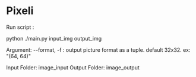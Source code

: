 # Pixeli

Run script :

python ./main.py input_img output_img

Argument:
  --format, -f : output picture format as a tuple. default 32x32. ex: "(64, 64)"
  
Input Folder: image_input
Output Folder: image_output
